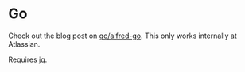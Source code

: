 # Go

Check out the blog post on [go/alfred-go](http://go.atlassian.com/alfred-go). This only works internally at Atlassian.

Requires [jq](https://formulae.brew.sh/formula/jq).
